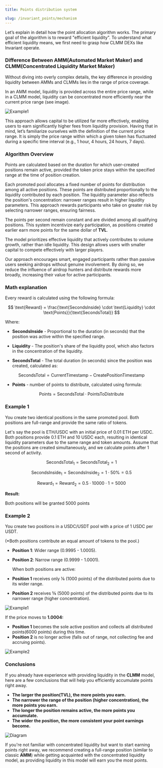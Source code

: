 ```yaml
---
title: Points distribution system

slug: /invariant_points/mechanism
---
```


Let’s explain in detail how the point allocation algorithm works.
The primary goal of the algorithm is to reward "efficient liquidity". To understand what efficient liquidity means, we first need to grasp how CLMM DEXs like Invariant operate.

### Difference Between AMM(Automated Market Maker) and CLMM(Concentrated Liquidity Market Maker)

Without diving into overly complex details, the key difference in providing liquidity between AMMs and CLMMs lies in the range of price coverage.

In an AMM model, liquidity is provided across the entire price range, while in a CLMM model, liquidity can be concentrated more efficiently near the current price range (see image).

![Example1](/img/docs/app/invariant_points/invariant_points_clmmamm.png)

This approach allows capital to be utilized far more effectively, enabling users to earn significantly higher fees from liquidity provision.
Having that in mind, let’s familiarize ourselves with the definition of the current price range. It is simply the price range within which a given token has fluctuated during a specific time interval (e.g., 1 hour, 4 hours, 24 hours, 7 days).

### Algorithm Overview

Points are calculated based on the duration for which user-created positions remain active, provided the token price stays within the specified range at the time of position creation.

Each promoted pool allocates a fixed number of points for distribution among all active positions. These points are distributed proportionally to the liquidity contributed by each position. The liquidity parameter also reflects the position's concentration: narrower ranges result in higher liquidity parameters. This approach rewards participants who take on greater risk by selecting narrower ranges, ensuring fairness.

The points per second remain constant and are divided among all qualifying positions. This system incentivize early participation, as positions created earlier earn more points for the same dollar of **TVL**.

The model prioritizes effective liquidity that actively contributes to volume growth, rather than idle liquidity. This design allows users with smaller capital to compete effectively with larger players.

Our approach encourages smart, engaged participants rather than passive users seeking airdrops without genuine involvement. By doing so, we reduce the influence of airdrop hunters and distribute rewards more broadly, increasing their value for active participants.

### Math explanation

Every reward is calculated using the following formula:

$$
\text{Reward} = \frac{\text{SecondsInside} \cdot \text{Liquidity} \cdot \text{Points}}{\text{SecondsTotal}}
$$

Where:

- **SecondsInside** - Proportional to the duration (in seconds) that the position was active within the specified range.

- **Liquidity** - The position's share of the liquidity pool, which also factors in the concentration of the liquidity.

- **SecondsTotal** - The total duration (in seconds) since the position was created, calculated as:

$$
       \text{SecondsTotal} = \text{CurrentTimestamp} - \text{CreatePositionTimestamp}
$$

- **Points** - number of points to distribute, calculated using formula:

$$
        \text{Points} = \text{SecondsTotal} \cdot \text{PointsToDistribute}
$$

### Example 1

You create two identical positions in the same promoted pool. Both positions are full-range and provide the same ratio of tokens.

Let's say the pool is ETH/USDC with an initial price of 0.01 ETH per USDC. Both positions provide 0.1 ETH and 10 USDC each, resulting in identical liquidity parameters due to the same range and token amounts.
Assume that the positions are created simultaneously, and we calculate points after 1 second of activity.

$$
        \text{SecondsTotal}_1 = \text{SecondsTotal}_2 = 1
$$

$$
       \text{SecondsInside}_1 = \text{SecondsInside}_2 = 1 \cdot 50\% = 0.5
$$

$$
       \text{Reward}_1 = \text{Reward}_2 = 0.5 \cdot 10000 \cdot 1 = 5000
$$

**Result:**

Both positions will be granted 5000 points

### Example 2

You create two positions in a USDC/USDT pool with a price of 1 USDC per USDT.

(\*Both positions contribute an equal amount of tokens to the pool.)

- **Position 1**: Wider range (0.9995 - 1.0005).
- **Position 2**: Narrow range (0.9999 - 1.0001).

  When both positions are active:

- **Position 1** receives only ⅙ (1000 points) of the distributed points due to its wider range.
- **Position 2** receives ⅚ (5000 points) of the distributed points due to its narrower range (higher concentration).

![Example1](/img/docs/app/invariant_points/invariant_points_example1.png)

If the price moves to **1.0004:**

- **Position 1** becomes the sole active position and collects all distributed points(6000 points) during this time.
- **Position 2** is no longer active (falls out of range, not collecting fee and accruing points).

![Example2](/img/docs/app/invariant_points/invariant_points_example2.png)

### Conclusions

If you already have experience with providing liquidity in the **CLMM** model, here are a few conclusions that will help you efficiently accumulate points right away.

- **The larger the position(TVL), the more points you earn.**
- **The narrower the range of the position (higher concentration), the more points you earn.**
- **The longer the position remains active, the more points you accumulate.**
- **The wider the position, the more consistent your point earnings become.**

![Diagram](/img/docs/app/invariant_points/invariant_points_diagram.png)

If you're not familiar with concentrated liquidity but want to start earning points right away, we recommend creating a full-range position (similar to classic **AMM**) while getting acquainted with the concentrated liquidity model, as providing liquidity in this model will earn you the most points.

